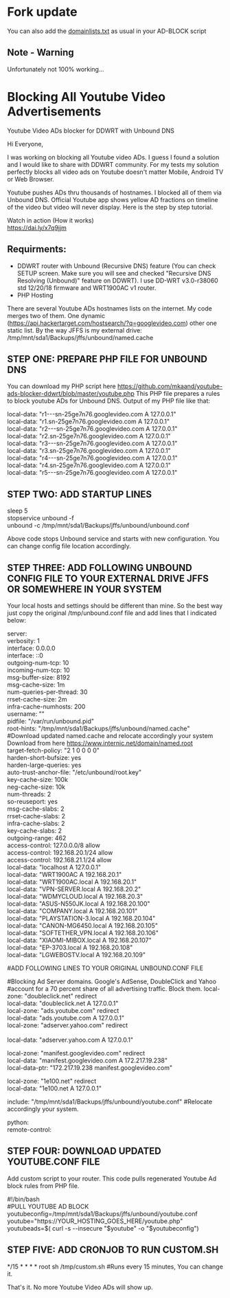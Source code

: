# Fork update

You can also add the [domainlists.txt](https://raw.githubusercontent.com/T81/youtube-ads-blocker-ddwrt/master/domainlist.txt) as usual in your AD-BLOCK script

## Note - Warning

Unfortunately not 100% working...

# Blocking All Youtube Video Advertisements
Youtube Video ADs blocker for DDWRT with Unbound DNS

Hi Everyone,

I was working on blocking all Youtube video ADs. I guess I found a solution and I would like to share with DDWRT community. For my tests my solution perfectly blocks all video ads on Youtube doesn't matter Mobile, Android TV or Web Browser.

Youtube pushes ADs thru thousands of hostnames. I blocked all of them via Unbound DNS. Official Youtube app shows yellow AD fractions on timeline of the video but video will never display. Here is the step by step tutorial.

Watch in action (How it works)<br>
https://dai.ly/x7q9jjm

## Requirments:

* DDWRT router with Unbound (Recursive DNS) feature (You can check SETUP screen. Make sure you will see and checked "Recursive DNS Resolving (Unbound)" feature on DDWRT). I use DD-WRT v3.0-r38060 std 12/20/18 firmware and WRT1900AC v1 router.
* PHP Hosting

There are several Youtube ADs hostnames lists on the internet. My code merges two of them. One dynamic (https://api.hackertarget.com/hostsearch/?q=googlevideo.com) other one static list. By the way JFFS is my external drive:
/tmp/mnt/sda1/Backups/jffs/unbound/named.cache


## STEP ONE: PREPARE PHP FILE FOR UNBOUND DNS

You can download my PHP script here https://github.com/mkaand/youtube-ads-blocker-ddwrt/blob/master/youtube.php This PHP file prepares a rules to block youtube ADs for Unbound DNS. Output of my PHP file like that:

local-data: "r1---sn-25ge7n76.googlevideo.com A 127.0.0.1"<br>
local-data: "r1.sn-25ge7n76.googlevideo.com A 127.0.0.1"<br>
local-data: "r2---sn-25ge7n76.googlevideo.com A 127.0.0.1"<br>
local-data: "r2.sn-25ge7n76.googlevideo.com A 127.0.0.1"<br>
local-data: "r3---sn-25ge7n76.googlevideo.com A 127.0.0.1"<br>
local-data: "r3.sn-25ge7n76.googlevideo.com A 127.0.0.1"<br>
local-data: "r4---sn-25ge7n76.googlevideo.com A 127.0.0.1"<br>
local-data: "r4.sn-25ge7n76.googlevideo.com A 127.0.0.1"<br>
local-data: "r5---sn-25ge7n76.googlevideo.com A 127.0.0.1"<br>

## STEP TWO: ADD STARTUP LINES

sleep 5<br>
stopservice unbound -f<br>
unbound -c /tmp/mnt/sda1/Backups/jffs/unbound/unbound.conf<br>

Above code stops Unbound service and starts with new configuration. You can change config file location accordingly. 

## STEP THREE: ADD FOLLOWING UNBOUND CONFIG FILE TO YOUR EXTERNAL DRIVE JFFS OR SOMEWHERE IN YOUR SYSTEM

Your local hosts and settings should be different than mine. So the best way just copy the original /tmp/unbound.conf file and add lines that I indicated below:

server:<br>
verbosity: 1<br>
interface: 0.0.0.0<br>
interface: ::0<br>
outgoing-num-tcp: 10<br>
incoming-num-tcp: 10<br>
msg-buffer-size: 8192<br>
msg-cache-size: 1m<br>
num-queries-per-thread: 30<br>
rrset-cache-size: 2m<br>
infra-cache-numhosts: 200<br>
username: ""<br>
pidfile: "/var/run/unbound.pid"<br>
root-hints: "/tmp/mnt/sda1/Backups/jffs/unbound/named.cache" #Download updated named.cache and relocate accordingly your system Download from here https://www.internic.net/domain/named.root<br>
target-fetch-policy: "2 1 0 0 0 0"<br>
harden-short-bufsize: yes<br>
harden-large-queries: yes<br>
auto-trust-anchor-file: "/etc/unbound/root.key"<br>
key-cache-size: 100k<br>
neg-cache-size: 10k<br>
num-threads: 2<br>
so-reuseport: yes<br>
msg-cache-slabs: 2<br>
rrset-cache-slabs: 2<br>
infra-cache-slabs: 2<br>
key-cache-slabs: 2<br>
outgoing-range: 462<br>
access-control: 127.0.0.0/8 allow<br>
access-control: 192.168.20.1/24 allow<br>
access-control: 192.168.21.1/24 allow<br>
local-data: "localhost A 127.0.0.1"<br>
local-data: "WRT1900AC A 192.168.20.1"<br>
local-data: "WRT1900AC.local A 192.168.20.1"<br>
local-data: "VPN-SERVER.local A 192.168.20.2"<br>
local-data: "WDMYCLOUD.local A 192.168.20.3"<br>
local-data: "ASUS-N550JK.local A 192.168.20.100"<br>
local-data: "COMPANY.local A 192.168.20.101"<br>
local-data: "PLAYSTATION-3.local A 192.168.20.104"<br>
local-data: "CANON-MG6450.local A 192.168.20.105"<br>
local-data: "SOFTETHER_VPN.local A 192.168.20.106"<br>
local-data: "XIAOMI-MIBOX.local A 192.168.20.107"<br>
local-data: "EP-3703.local A 192.168.20.108"<br>
local-data: "LGWEBOSTV.local A 192.168.20.109"<br>

#ADD FOLLOWING LINES TO YOUR ORIGINAL UNBOUND.CONF FILE

#Blocking Ad Server domains. Google's AdSense, DoubleClick and Yahoo
#account for a 70 percent share of all advertising traffic. Block them.
local-zone: "doubleclick.net" redirect<br>
local-data: "doubleclick.net A 127.0.0.1"<br>
local-zone: "ads.youtube.com" redirect<br>
local-data: "ads.youtube.com A 127.0.0.1"<br>
local-zone: "adserver.yahoo.com" redirect<br><br>
local-data: "adserver.yahoo.com A 127.0.0.1"<br>

local-zone: "manifest.googlevideo.com" redirect<br>
local-data: "manifest.googlevideo.com A 172.217.19.238"<br>
local-data-ptr: "172.217.19.238 manifest.googlevideo.com"<br>

local-zone: "1e100.net" redirect<br>
local-data: "1e100.net A 127.0.0.1"<br>

include: "/tmp/mnt/sda1/Backups/jffs/unbound/youtube.conf" #Relocate accordingly your system.<br>


python:<br>
remote-control:<br>


## STEP FOUR: DOWNLOAD UPDATED YOUTUBE.CONF FILE

Add custom script to your router. This code pulls regenerated Youtube Ad block rules from PHP file.

#!/bin/bash<br>
#PULL YOUTUBE AD BLOCK<br>
youtubeconfig=/tmp/mnt/sda1/Backups/jffs/unbound/youtube.conf<br>
youtube="https://YOUR_HOSTING_GOES_HERE/youtube.php"<br>
youtubeads=$( curl -s --insecure "$youtube" -o  "$youtubeconfig")<br>


## STEP FIVE: ADD CRONJOB TO RUN CUSTOM.SH

*/15 * * * * root sh /tmp/custom.sh #Runs every 15 minutes, You can change it.


That's it. No more Youtube Video ADs will show up.
